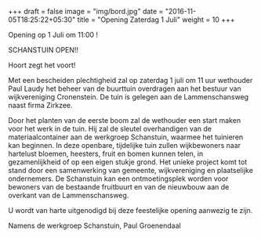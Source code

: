 +++
draft = false
image = "img/bord.jpg"
date = "2016-11-05T18:25:22+05:30"
title = "Opening Zaterdag 1 Juli"
weight = 10
+++


Opening op 1 Juli om 11:00 !

SCHANSTUIN OPEN!!

Hoort zegt het voort!

Met een bescheiden plechtigheid zal op zaterdag 1 juli om 11 uur wethouder Paul Laudy het beheer van de buurttuin overdragen aan het bestuur van wijkvereniging Cronenstein. De tuin is gelegen aan de Lammenschansweg naast firma Zirkzee.

Door het planten van de eerste boom zal de wethouder een start maken voor het werk in de tuin. Hij zal de sleutel overhandigen van de materiaalcontainer aan de werkgroep Schanstuin, waarmee het tuinieren kan beginnen. In deze openbare, tijdelijke tuin zullen wijkbewoners naar hartelust bloemen, heesters, fruit en bomen kunnen telen, in gezamenlijkheid of op een eigen stukje grond. Het unieke project komt tot stand door een samenwerking van gemeente, wijkvereniging en plaatselijke ondernemers. De Schanstuin kan een ontmoetingsplek worden voor bewoners van de bestaande fruitbuurt en van de nieuwbouw aan de overkant van de Lammenschansweg.

U wordt van harte uitgenodigd bij deze feestelijke opening aanwezig te zijn.

Namens de werkgroep Schanstuin, Paul Groenendaal



